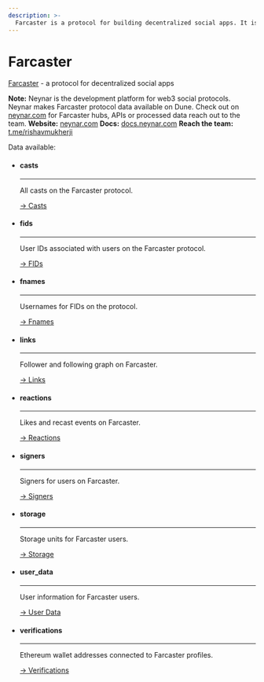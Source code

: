 ```yaml
---
description: >-
  Farcaster is a protocol for building decentralized social apps. It is a sufficiently decentralized protocol where users control their data, and developers can build apps permissionlessly on the network.
---
```


# Farcaster
[Farcaster](https://farcaster.xyz) - a protocol for decentralized social apps

**Note:** Neynar is the development platform for web3 social protocols. Neynar makes Farcaster protocol data available on Dune. Check out on [neynar.com](https://neynar.com) for Farcaster hubs, APIs or processed data reach out to the team.
**Website:** [neynar.com](https://neynar.com)
**Docs:** [docs.neynar.com](https://docs.neynar.com)
**Reach the team:** [t.me/rishavmukherji](https://t.me/rishdoteth)

Data available:
<div class="grid cards" markdown>

- #### casts

  ---

  All casts on the Farcaster protocol.

  [→ Casts](casts.md)

- #### fids

  ---

  User IDs associated with users on the Farcaster protocol.

  [→ FIDs](fids.md)

- #### fnames

  ---

  Usernames for FIDs on the protocol.

  [→ Fnames](fnames.md)

- #### links

  ---

  Follower and following graph on Farcaster.

  [→ Links](links.md)

- #### reactions 

  ---

  Likes and recast events on Farcaster.

  [→ Reactions](reactions.md)

- #### signers

  ---

  Signers for users on Farcaster.

  [→ Signers](signers.md)

- #### storage

  ---

  Storage units for Farcaster users.

  [→ Storage](storage.md)

- #### user_data

  ---

  User information for Farcaster users.

  [→ User Data](user_data.md)

- #### verifications

  ---

  Ethereum wallet addresses connected to Farcaster profiles.

  [→ Verifications](verifications.md)

</div>

